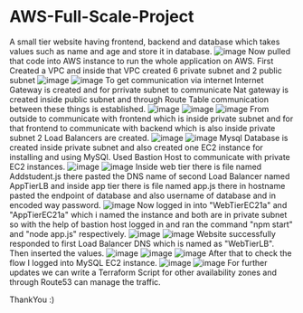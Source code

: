 # AWS-Full-Scale-Project
A small tier website having frontend, backend and database which takes values such as name and age and store it in database.
![image](https://github.com/user-attachments/assets/7fc1575e-73b5-4f8c-82f0-8fd21b912e26)
Now pulled that code into AWS instance to run the whole application on AWS.
First Created a VPC and inside that VPC created 6 private subnet and 2 public subnet
![image](https://github.com/user-attachments/assets/341364cb-57dc-4ffe-ac79-d8b8f0b71a44)
![image](https://github.com/user-attachments/assets/d589c8f2-c67a-4c32-8e95-306a0cc1dcb6)
To get communication via internet Internet Gateway is created and for prrivate subnet to communicate Nat gateway is created inside public subnet and through Route Table communication between these things is established.
![image](https://github.com/user-attachments/assets/e81169fe-7fd6-424f-9890-8913057d6397)
![image](https://github.com/user-attachments/assets/9026ed4f-17ef-47b5-aebc-22b66ccc0a71)
![image](https://github.com/user-attachments/assets/fe3f4476-cc8f-4634-bdfa-d2744fee8375)
From outside to communicate with frontend which is inside private subnet and for that frontend to communicate with backend which is also inside private subnet 2 Load Balancers are created.
![image](https://github.com/user-attachments/assets/5a7c11b0-3c19-4971-a700-a2c008fcd230)
![image](https://github.com/user-attachments/assets/67527d46-a9e6-4051-90ec-46db561213e0)
Mysql Database is created inside private subnet and also created one EC2 instance for installing and using MySQl.
Used Bastion Host to communicate with private EC2 instances.
![image](https://github.com/user-attachments/assets/8d355198-5208-4dcb-805c-eb9a7e3a56d6)
![image](https://github.com/user-attachments/assets/235693e7-364e-4eba-991d-120beb40e27f)
Inside web tier there is file named Addstudent.js there pasted the DNS name of second Load Balancer named AppTierLB and inside app tier there is file named app.js there in hostname pasted the endpoint of database and also username of database and in encoded way password.
![image](https://github.com/user-attachments/assets/d6289d14-9fb1-4f60-94ff-ff8af02985c9)
Now logged in into "WebTierEC21a" and "AppTierEC21a" which i named the instance and both are in private subnet so with the help of bastion host logged in and ran the command "npm start" and "node app.js" respectively.
![image](https://github.com/user-attachments/assets/3fd277d7-0c32-4700-9d11-63ce203eb6bb)
![image](https://github.com/user-attachments/assets/a8f243db-c8ef-438a-9e70-f8083ccd3088)
Website successfully responded to first Load Balancer DNS which is named as "WebTierLB".
Then inserted the values.
![image](https://github.com/user-attachments/assets/13269ca5-c763-424d-bd5f-9eaf9e86c01f)
![image](https://github.com/user-attachments/assets/54e47a30-6a7a-4b78-bf23-6afb00f4cd55)
![image](https://github.com/user-attachments/assets/a36d71a8-9711-4ab6-97d5-c9ef9622b333)
After that to check the flow I logged into MySQL EC2 instance.
![image](https://github.com/user-attachments/assets/ea1b4c3c-9531-4a85-ab3b-b47c46812786)
![image](https://github.com/user-attachments/assets/08f1856e-0703-4218-beb3-1dec43472a93)
For further updates we can write a Terraform Script for other availability zones and through Route53 can manage the traffic.

ThankYou :) 






